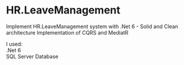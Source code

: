 # HR.LeaveManagement
Implement HR.LeaveManagement system with .Net 6 - Solid and Clean architecture
Implementation of CQRS and MediatR

I used: </br>
.Net 6 </br>
SQL Server Database
